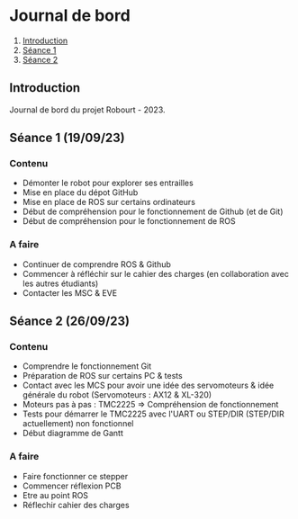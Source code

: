 # Journal de bord

1. [Introduction](#introduction)
2. [Séance 1](#seance1)
3. [Séance 2](#seance2)



## Introduction

Journal de bord du projet Robourt - 2023.

## Séance 1 (19/09/23)

### Contenu

* Démonter le robot pour explorer ses entrailles
* Mise en place du dépot GitHub
* Mise en place de ROS sur certains ordinateurs
* Début de compréhension pour le fonctionnement de Github (et de Git)
* Début de compréhension pour le fonctionnement de ROS

### A faire

* Continuer de comprendre ROS & Github
* Commencer à réfléchir sur le cahier des charges (en collaboration avec les autres étudiants)
* Contacter les MSC & EVE

## Séance 2 (26/09/23)

### Contenu 

* Comprendre le fonctionnement Git
* Préparation de ROS sur certains PC & tests
* Contact avec les MCS pour avoir une idée des servomoteurs & idée générale du robot (Servomoteurs : AX12 & XL-320)
* Moteurs pas à pas : TMC2225 => Compréhension de fonctionnement
* Tests pour démarrer le TMC2225 avec l'UART ou STEP/DIR (STEP/DIR actuellement) non fonctionnel
* Début diagramme de Gantt

### A faire

* Faire fonctionner ce stepper
* Commencer réflexion PCB
* Etre au point ROS
* Réflechir cahier des charges
